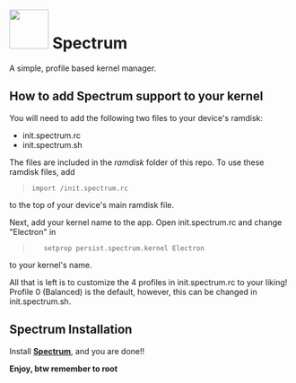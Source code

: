 # <img src="https://raw.githubusercontent.com/frap129/spectrum/master/app/src/main/res/mipmap-xxxhdpi/ic_launcher.png" width="70" height="70" /> Spectrum
A simple, profile based kernel manager.

## How to add Spectrum support to your kernel 
You will need to add the following two files to your device's ramdisk:
- init.spectrum.rc
- init.spectrum.sh

The files are included in the _ramdisk_ folder of this repo. To use these ramdisk files, add
>     import /init.spectrum.rc

to the top of your device's main ramdisk file.

Next, add your kernel name to the app. Open init.spectrum.rc and change "Electron" in
>        setprop persist.spectrum.kernel Electron

to your kernel's name.

All that is left is to customize the 4 profiles in init.spectrum.rc to your liking! Profile 0 (Balanced) is the default, however, this can be changed in init.spectrum.sh.

## Spectrum Installation 
Install [**Spectrum**](https://www.mediafire.com/file/l2ddgsm6pilwlyp/Spectrum-org.frap129.spectrum-1.5-5.apk/file), and you are done!!

**Enjoy, btw remember to root**
